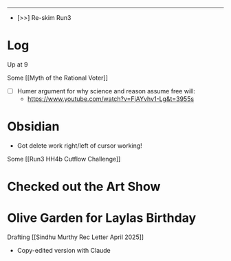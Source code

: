 

---
- [>>] Re-skim Run3
# Log

Up at 9 

Some [[Myth of the Rational Voter]]


- [ ] Humer argument for why science and reason assume free will:
	- https://www.youtube.com/watch?v=FjAYvhv1-Lg&t=3955s

# Obsidian 
- Got delete work right/left of cursor working! 

Some [[Run3 HH4b Cutflow Challenge]]

# Checked out the Art Show 


# Olive Garden for Laylas Birthday


Drafting [[Sindhu Murthy Rec Letter April 2025]]
- Copy-edited version with Claude 

